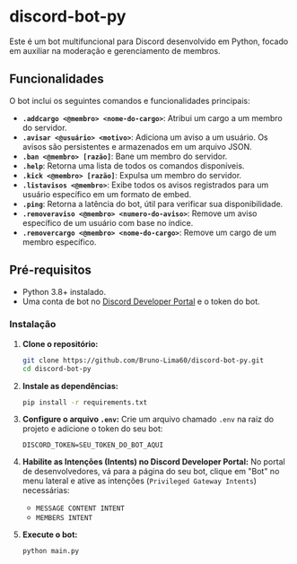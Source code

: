 ﻿# discord-bot-py

Este é um bot multifuncional para Discord desenvolvido em Python, focado em auxiliar na moderação e gerenciamento de membros.

## Funcionalidades

O bot inclui os seguintes comandos e funcionalidades principais:

*   **`.addcargo <@membro> <nome-do-cargo>`**: Atribui um cargo a um membro do servidor.
*   **`.avisar <@usuário> <motivo>`**: Adiciona um aviso a um usuário. Os avisos são persistentes e armazenados em um arquivo JSON.
*   **`.ban <@membro> [razão]`**: Bane um membro do servidor.
*   **`.help`**: Retorna uma lista de todos os comandos disponíveis.
*   **`.kick <@membro> [razão]`**: Expulsa um membro do servidor.
*   **`.listavisos <@membro>`**: Exibe todos os avisos registrados para um usuário específico em um formato de embed.
*   **`.ping`**: Retorna a latência do bot, útil para verificar sua disponibilidade.
*   **`.removeraviso <@membro> <numero-do-aviso>`**: Remove um aviso específico de um usuário com base no índice.
*   **`.removercargo <@membro> <nome-do-cargo>`**: Remove um cargo de um membro específico.

## Pré-requisitos

*   Python 3.8+ instalado.
*   Uma conta de bot no [Discord Developer Portal](https://discord.com/developers/applications) e o token do bot.

### Instalação

1.  **Clone o repositório:**
    ```bash
    git clone https://github.com/Bruno-Lima60/discord-bot-py.git
    cd discord-bot-py
    ```

2.  **Instale as dependências:**
    ```bash
    pip install -r requirements.txt
    ```

4.  **Configure o arquivo `.env`:**
    Crie um arquivo chamado `.env` na raiz do projeto e adicione o token do seu bot:
    ```
    DISCORD_TOKEN=SEU_TOKEN_DO_BOT_AQUI
    ```

5.  **Habilite as Intenções (Intents) no Discord Developer Portal:**
    No portal de desenvolvedores, vá para a página do seu bot, clique em "Bot" no menu lateral e ative as intenções (`Privileged Gateway Intents`) necessárias:
    *   `MESSAGE CONTENT INTENT`
    *   `MEMBERS INTENT`

6.  **Execute o bot:**
    ```bash
    python main.py
    ```
